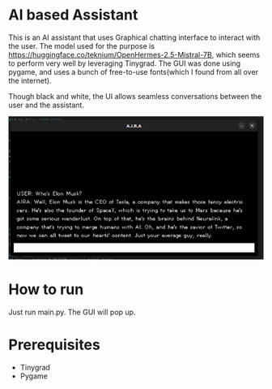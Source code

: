 # AI based Assistant

This is an AI assistant that uses Graphical chatting interface to interact with the user. The model used for the purpose is https://huggingface.co/teknium/OpenHermes-2.5-Mistral-7B, which seems to perform very well by leveraging Tinygrad. The GUI was done using pygame, and uses a bunch of free-to-use fonts(which I found from all over the internet).

Though black and white, the UI allows seamless conversations between the user and the assistant.

![Alt text](<GUI_image1.png>)

# How to run
Just run main.py. The GUI will pop up.

# Prerequisites
 - Tinygrad
 - Pygame